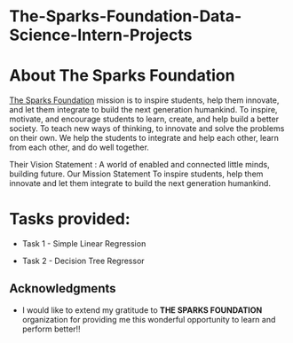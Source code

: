 # The-Sparks-Foundation-Data-Science-Intern-Projects

# About The Sparks Foundation


[The Sparks Foundation](https://thesparksfoundationsingapore.org/)  mission is to inspire students, help them innovate, and let them integrate to build the next generation humankind. To inspire, motivate, and encourage students to learn, create, and help build a better society. To teach new ways of thinking, to innovate and solve the problems on their own. We help the students to integrate and help each other, learn from each other, and do well together.

Their Vision Statement : A world of enabled and connected little minds, building future. Our Mission Statement To inspire students, help them innovate and let them integrate to build the next generation humankind.

# Tasks provided:

- Task 1 - Simple Linear Regression

- Task 2 - Decision Tree Regressor 



## Acknowledgments

* I would like to extend my gratitude to **THE SPARKS FOUNDATION** organization for providing me this wonderful opportunity to learn and perform better!!

